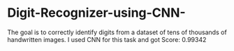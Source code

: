 # Digit-Recognizer-using-CNN-

The goal is to correctly identify digits from a dataset of tens of thousands of handwritten images. 
I used CNN for this task and got Score: 0.99342

